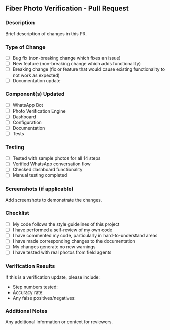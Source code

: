 ## Fiber Photo Verification - Pull Request

### Description
Brief description of changes in this PR.

### Type of Change
- [ ] Bug fix (non-breaking change which fixes an issue)
- [ ] New feature (non-breaking change which adds functionality)
- [ ] Breaking change (fix or feature that would cause existing functionality to not work as expected)
- [ ] Documentation update

### Component(s) Updated
- [ ] WhatsApp Bot
- [ ] Photo Verification Engine
- [ ] Dashboard
- [ ] Configuration
- [ ] Documentation
- [ ] Tests

### Testing
- [ ] Tested with sample photos for all 14 steps
- [ ] Verified WhatsApp conversation flow
- [ ] Checked dashboard functionality
- [ ] Manual testing completed

### Screenshots (if applicable)
Add screenshots to demonstrate the changes.

### Checklist
- [ ] My code follows the style guidelines of this project
- [ ] I have performed a self-review of my own code
- [ ] I have commented my code, particularly in hard-to-understand areas
- [ ] I have made corresponding changes to the documentation
- [ ] My changes generate no new warnings
- [ ] I have tested with real photos from field agents

### Verification Results
If this is a verification update, please include:
- Step numbers tested:
- Accuracy rate:
- Any false positives/negatives:

### Additional Notes
Any additional information or context for reviewers.